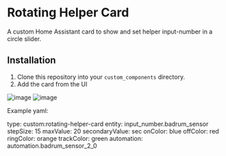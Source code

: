 # Rotating Helper Card

A custom Home Assistant card to show and set helper input-number in a circle slider.

## Installation

1. Clone this repository into your `custom_components` directory.
2. Add the card from the UI


![image](https://github.com/user-attachments/assets/0e31ca73-d964-477b-9eb9-a65d2018ccfb)
![image](https://github.com/user-attachments/assets/d6287799-2b56-49b9-9c3b-1815c257feb3)

Example yaml:

type: custom:rotating-helper-card
entity: input_number.badrum_sensor
stepSize: 15
maxValue: 20
secondaryValue: sec
onColor: blue
offColor: red
ringColor: orange
trackColor: green
automation: automation.badrum_sensor_2_0
